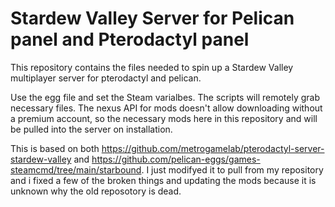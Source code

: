 # Stardew Valley Server for Pelican panel and Pterodactyl panel

This repository contains the files needed to spin up a Stardew Valley multiplayer server for pterodactyl and pelican.

Use the egg file and set the Steam varialbes. The scripts will remotely grab necessary files. The nexus API for mods doesn't allow downloading without a premium account, so the necessary mods here in this repository and will be pulled into the server on installation.

This is based on both https://github.com/metrogamelab/pterodactyl-server-stardew-valley and https://github.com/pelican-eggs/games-steamcmd/tree/main/starbound. I just modifyed it to pull from my repository and i fixed a few of the broken things and updating the mods because it is unknown why the old reposotory is dead.

